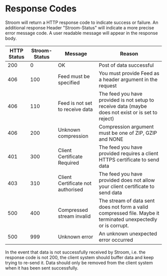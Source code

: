 # Response Codes
Stroom will return a HTTP response code to indicate success or failure. An additional response Header "Stroom-Status" will indicate a more precise error message code. A user readable message will appear in the response body.

| HTTP Status | Stroom-Status | Message | Reason |
| --- | --- | --- | --- |
| 200 | 0 | OK | Post of data successful |
| 406 | 100 | Feed must be specified | You must provide Feed as a header argument in the request |
| 406 | 110 | Feed is not set to receive data | The feed you have provided is not setup to receive data (maybe does not exist or is set to reject) |
| 406 | 200 | Unknown compression | Compression argument must be one of ZIP, GZIP and NONE |
| 401 | 300 | Client Certificate Required | The feed you have provided requires a client HTTPS certificate to send data |
| 403 | 310 | Client Certificate not authorised | The feed you have provided does not allow your client certificate to send data |
| 500 | 400 | Compressed stream invalid | The stream of data sent does not form a valid compressed file.  Maybe it terminated unexpectedly or is corrupt. |
| 500 | 999 | Unknown error | An unknown unexpected error occurred |

In the event that data is not successfully received by Stroom, i.e. the response code is not 200, the client system should buffer data and keep trying to re-send it. Data should only be removed from the client system when it has been sent successfully.
